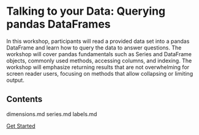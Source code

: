 # Talking to your Data: Querying pandas DataFrames

In this workshop, participants will read a provided data set into a pandas DataFrame and learn how to query the data to answer questions. The workshop will cover pandas fundamentals such as Series and DataFrame objects, commonly used methods, accessing columns, and indexing. The workshop will emphasize returning results that are not overwhelming for screen reader users, focusing on methods that allow collapsing or limiting output.

## Contents

dimensions.md
series.md
labels.md


[Get Started](sections/installation.md)  
